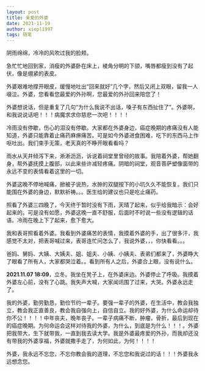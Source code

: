 ```yaml
---
layout: post
title: 亲爱的外婆
date: 2021-11-19
author: xiepl1997
tags: 随笔
---
```


阴雨绵绵，冷冷的风吹过我的脸颊。  

急忙忙地回到家，消瘦的外婆卧在床上，棱角分明的下颌，嘴唇都瘦到没有了起伏，像是绷紧的表皮。  

外婆艰难地撑开眼皮，缓慢地吐出“回来就好”几个字，然后又闭上双眼，留我一人啜泣。外婆，您看看您最爱的外孙啊，您最爱的外孙回来陪您了！  

外婆想说话，但是重复了几句“为什么我说不出话，嗓子有东西扯住了”。外婆啊，和我说说话吧！！！病魔求求你慈悲一次吧！！！！  

冷雨没有停歇，伤心的泪没有停歇。大家都在外婆身边，癌症晚期的疼痛没有人能知道，外婆只能靠着止痛药麻痹痛苦。可是如今外婆进食困难，吃下的东西马上作呕吐出。我们束手无策，老天真的不睁开眼看看吗？  

雨水从天井倾泻下来，淅淅沥沥，诉说着祠堂里曾经的故事。我陪着外婆，帮她翻身，帮外婆抚摸上腹部，以此来些许减轻疼痛。阴暗的祠堂，观音菩萨塑像面带的永远不变的表情看着这里的一切。  

外婆这晚不停地喊痛，掀被子说热，水肿的双腿按下的小坑久久不能恢复。我们只能围在外婆的身边，默默祈祷。。。医生给的建议也只是吃止痛药。  

照看了外婆三四晚了，今天终于暂时没有下雨，天晴了起来，似乎给我暗示：会好起来的。可是没有如愿，外婆这晚一直不舒服，后面时不时说一些没有逻辑的话语。冷雨在晚上下了起来，愈下愈大。  

我和表哥照看着外婆。我看到外婆痛苦的表情，我摸着外婆的手，出了很多汗，我感觉不太对，把表哥喊过来，表哥连忙问怎么了，我说外婆，，，你快看看。。。  

爸妈、舅妈、大姨、大姨夫、姐、姐夫、小姨、小姨夫、表弟们都来了，外婆睁大了眼看了所有人，大家都哭泣着。。看到所有人之后，外婆合上眼，没有说什么。  

**2021.11.07 18:09**，立冬。我坐在凳子上，在外婆床边。外婆停止了呼吸。我摸着外婆左心前，没有了心跳。我失声大喊，大家闻讯围了过来，大哭。外婆永远走了。  


我的外婆，勤劳勤恳，勤俭节约一辈子。要强一辈子的外婆，在生活中，教会我独立，教会我正直善良，教会我自强向上，自信自立。我的好外婆，为什么命运却待你不公！！！！中年丧夫，晚年丧子。一辈子病痛不断，肿瘤，骨折，最后到现在的癌症晚期。为何命运会这样对待我的外婆，为什么，到底是为什么！！！。外婆把我带大，生下就带我，一直到我去读大学。我是外婆最疼爱的外孙，而我却还没有带我的外婆享福，外婆就撒手走了，为何如此，为何！！！！  

外婆，我永远不忘您，不忘你教会我的道理，不忘您和我说过的话！！！外婆我永远想念您。
